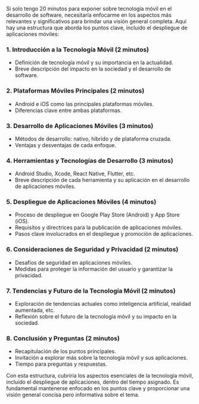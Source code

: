 Si solo tengo 20 minutos para exponer sobre tecnología móvil en el desarrollo de software, necesitaría enfocarme en los aspectos más relevantes y significativos para brindar una visión general completa. Aquí hay una estructura que aborda los puntos clave, incluido el despliegue de aplicaciones móviles:

### **1. Introducción a la Tecnología Móvil (2 minutos)**
- Definición de tecnología móvil y su importancia en la actualidad.
- Breve descripción del impacto en la sociedad y el desarrollo de software.

### **2. Plataformas Móviles Principales (2 minutos)**
- Android e iOS como las principales plataformas móviles.
- Diferencias clave entre ambas plataformas.

### **3. Desarrollo de Aplicaciones Móviles (3 minutos)**
- Métodos de desarrollo: nativo, híbrido y de plataforma cruzada.
- Ventajas y desventajas de cada enfoque.

### **4. Herramientas y Tecnologías de Desarrollo (3 minutos)**
- Android Studio, Xcode, React Native, Flutter, etc.
- Breve descripción de cada herramienta y su aplicación en el desarrollo de aplicaciones móviles.

### **5. Despliegue de Aplicaciones Móviles (4 minutos)**
- Proceso de despliegue en Google Play Store (Android) y App Store (iOS).
- Requisitos y directrices para la publicación de aplicaciones móviles.
- Pasos clave involucrados en el despliegue y promoción de aplicaciones.

### **6. Consideraciones de Seguridad y Privacidad (2 minutos)**
- Desafíos de seguridad en aplicaciones móviles.
- Medidas para proteger la información del usuario y garantizar la privacidad.

### **7. Tendencias y Futuro de la Tecnología Móvil (2 minutos)**
- Exploración de tendencias actuales como inteligencia artificial, realidad aumentada, etc.
- Reflexión sobre el futuro de la tecnología móvil y su impacto en la sociedad.

### **8. Conclusión y Preguntas (2 minutos)**
- Recapitulación de los puntos principales.
- Invitación a explorar más sobre la tecnología móvil y sus aplicaciones.
- Tiempo para preguntas y respuestas.

Con esta estructura, cubriría los aspectos esenciales de la tecnología móvil, incluido el despliegue de aplicaciones, dentro del tiempo asignado. Es fundamental mantenerse enfocado en los puntos clave y proporcionar una visión general concisa pero informativa sobre el tema.